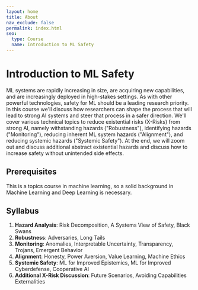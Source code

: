 ```yaml
---
layout: home
title: About
nav_exclude: false
permalink: index.html
seo:
  type: Course
  name: Introduction to ML Safety
---
```


# Introduction to ML Safety

ML systems are rapidly increasing in size, are acquiring new capabilities, and are increasingly deployed in high-stakes settings. As with other powerful technologies, safety for ML should be a leading research priority. In this course we'll discuss how researchers can shape the process that will lead to strong AI systems and steer that process in a safer direction. We'll cover various technical topics to reduce existential risks (X-Risks) from strong AI, namely withstanding hazards ("Robustness"), identifying hazards ("Monitoring"), reducing inherent ML system hazards ("Alignment"), and reducing systemic hazards ("Systemic Safety"). At the end, we will zoom out and discuss additional abstract existential hazards and discuss how to increase safety without unintended side effects.

## Prerequisites
This is a topics course in machine learning, so a solid background in Machine Learning and Deep Learning is necessary.

## Syllabus

1. **Hazard Analysis**: Risk Decomposition, A Systems View of Safety, Black Swans
2. **Robustness**: Adversaries, Long Tails
3. **Monitoring**: Anomalies, Interpretable Uncertainty, Transparency, Trojans, Emergent Behavior
4. **Alignment**: Honesty, Power Aversion, Value Learning, Machine Ethics
5. **Systemic Safety**: ML for Improved Epistemics, ML for Improved Cyberdefense, Cooperative AI
6. **Additional X-Risk Discussion**: Future Scenarios, Avoiding Capabilities Externalities

